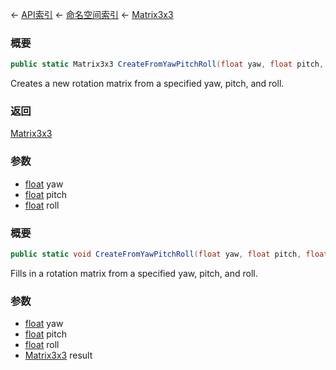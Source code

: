 ← [API索引](Api-Index) ← [命名空间索引](Namespace-Index) ← [Matrix3x3](VRageMath.Matrix3x3)

### 概要

```csharp
public static Matrix3x3 CreateFromYawPitchRoll(float yaw, float pitch, float roll)
```

Creates a new rotation matrix from a specified yaw, pitch, and roll.

### 返回

[Matrix3x3](VRageMath.Matrix3x3)

### 参数

* [float](https://docs.microsoft.com/en-us/dotnet/api/System.Single?view=netframework-4.6) yaw
* [float](https://docs.microsoft.com/en-us/dotnet/api/System.Single?view=netframework-4.6) pitch
* [float](https://docs.microsoft.com/en-us/dotnet/api/System.Single?view=netframework-4.6) roll
### 概要

```csharp
public static void CreateFromYawPitchRoll(float yaw, float pitch, float roll, out Matrix3x3 result)
```

Fills in a rotation matrix from a specified yaw, pitch, and roll.

### 参数

* [float](https://docs.microsoft.com/en-us/dotnet/api/System.Single?view=netframework-4.6) yaw
* [float](https://docs.microsoft.com/en-us/dotnet/api/System.Single?view=netframework-4.6) pitch
* [float](https://docs.microsoft.com/en-us/dotnet/api/System.Single?view=netframework-4.6) roll
* [Matrix3x3](VRageMath.Matrix3x3) result
